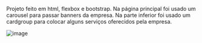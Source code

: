 Projeto feito em html, flexbox e bootstrap. Na página principal foi usado um carousel para passar banners da empresa. Na parte inferior foi usado um cardgroup para colocar alguns serviços oferecidos pela empresa.

![image](https://github.com/user-attachments/assets/f2438436-dcb2-41fb-b17a-ff424fc5cd79)

